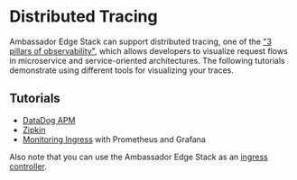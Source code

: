 # Distributed Tracing

Ambassador Edge Stack can support distributed tracing, one of the ["3 pillars of observability"](https://medium.com/@copyconstruct/monitoring-in-the-time-of-cloud-native-c87c7a5bfa3e), which allows developers to visualize request flows in microservice and service-oriented architectures. The following tutorials demonstrate using different tools for visualizing your traces.

## Tutorials

- [DataDog APM](/user-guide/tracing-tutorial-datadog)
- [Zipkin](/user-guide/tracing-tutorial-zipkin)
- [Monitoring Ingress](/user-guide/monitoring) with Prometheus and Grafana

Also note that you can use the Ambassador Edge Stack as an [ingress controller](/reference/core/ingress-controller).
